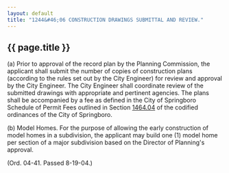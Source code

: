 ```yaml
---
layout: default
title: "1244&#46;06 CONSTRUCTION DRAWINGS SUBMITTAL AND REVIEW."
---
```


{{ page.title }}
----------------

(a) Prior to approval of the record plan by the Planning Commission, the applicant shall submit the number of copies of construction plans (according to the rules set out by the City Engineer) for review and approval by the City Engineer. The City Engineer shall coordinate review of the submitted drawings with appropriate and pertinent agencies. The plans shall be accompanied by a fee as defined in the City of Springboro Schedule of Permit Fees outlined in Section [1464.04](590733b4.html) of the codified ordinances of the City of Springboro.

(b) Model Homes. For the purpose of allowing the early construction of model homes in a subdivision, the applicant may build one (1) model home per section of a major subdivision based on the Director of Planning's approval.

(Ord. 04-41. Passed 8-19-04.)